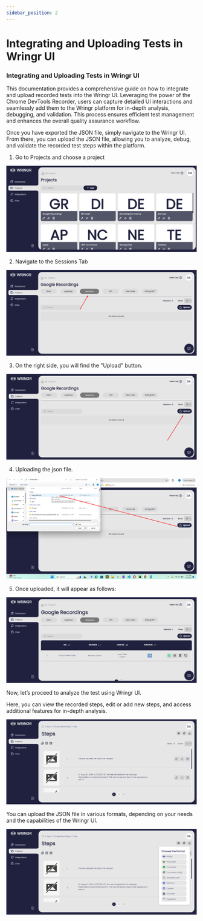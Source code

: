```yaml
---
sidebar_position: 2
---
```


# **Integrating and Uploading Tests in Wringr UI**

### Integrating and Uploading Tests in Wringr UI

This documentation provides a comprehensive guide on how to integrate and upload recorded tests into the Wringr UI. Leveraging the power of the Chrome DevTools Recorder, users can capture detailed UI interactions and seamlessly add them to the Wringr platform for in-depth analysis, debugging, and validation. This process ensures efficient test management and enhances the overall quality assurance workflow.

Once you have exported the JSON file, simply navigate to the Wringr UI. From there, you can upload the JSON file, allowing you to analyze, debug, and validate the recorded test steps within the platform. 

1. Go to Projects and choose a project

![Recorder](/img/recupload1.png)

2. Navigate to the Sessions Tab

![Recorder](/img/recupload2.png)

3. On the right side, you will find the "Upload" button.

![Recorder](/img/recupload3.png)

4. Uploading the json file. 

![Recorder](/img/recupload4.png)

5. Once uploaded, it will appear as follows:

![Recorder](/img/recupload5.png)

Now, let’s proceed to analyze the test using Wringr UI.

Here, you can view the recorded steps, edit or add new steps, and access additional features for in-depth analysis.

![Recorder](/img/recupload6.png)

You can upload the JSON file in various formats, depending on your needs and the capabilities of the Wringr UI.

![Recorder](/img/recupload7.png)







